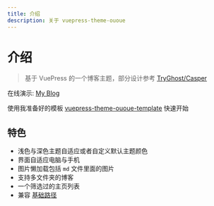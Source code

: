 ```yaml
---
title: 介绍
description: 关于 vuepress-theme-ououe
---
```


# 介绍

> 基于 VuePress 的一个博客主题，部分设计参考 [TryGhost/Casper](https://github.com/TryGhost/Casper)

在线演示: [My Blog](https://ououe.com)

使用我准备好的模板 [vuepress-theme-ououe-template](https://github.com/tolking/vuepress-theme-ououe-template) 快速开始

## 特色

- 浅色与深色主题自适应或者自定义默认主题颜色
- 界面自适应电脑与手机
- 图片懒加载包括 `md` 文件里面的图片
- 支持多文件夹的博客
- 一个筛选过的主页列表
- 兼容 [基础路径](https://vuepress.vuejs.org/zh/guide/assets.html#%E5%9F%BA%E7%A1%80%E8%B7%AF%E5%BE%84)